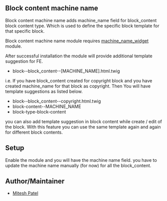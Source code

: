 Block content machine name
--------

Block content machine name adds machine_name field for block_content block
content type. Which is used to define the specific block template for that 
specific block.

Block content machine name module requires 
[machine_name_widget](https://www.drupal.org/project/machine_name_widget) 
module.

After successful installation the module will provide additional template 
suggestion for FE.
- block--block_content--[MACHINE_NAME].html.twig

i.e. If you have block_content created for copyright block and you have created
machine_name for that block as copyright. Then You will have template 
suggestions as listed below.
- block--block_content--copyright.html.twig
- block-content--MACHINE_NAME
- block-type-block-content

you can also add template suggestion in block content while create / edit of 
the block. With this feature you can use the same template again and again for 
different block contents.


Setup
--------

Enable the module and you will have the machine name field. you have to update
the machine name manually (for now) for all the block_content.

Author/Maintainer
-----------------

- [Mitesh Patel](https://www.drupal.org/u/miteshmap)
